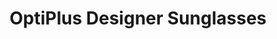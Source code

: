 ---
title: "OptiPlus Designer Sunglasses"
description: "Luxury Fashion Eyewear"

main:
  id: 3
  content: |
    Discover the OptiPlus Designer Collection – where haute couture meets cutting-edge eye protection. Each pair is a masterpiece of artistic design and technical excellence, crafted for those who demand both exceptional style and superior optical performance.
  imgCard: "@/images/product-image-3.avif"
  imgMain: "@/images/product-image-main-3.avif"
  imgAlt: "Mockup of luxury designer sunglasses collection"

tabs:
  - id: "tabs-with-card-item-1"
    dataTab: "#tabs-with-card-1"
    title: "Description"
  - id: "tabs-with-card-item-2"
    dataTab: "#tabs-with-card-2"
    title: "Specifications"
  - id: "tabs-with-card-item-3"
    dataTab: "#tabs-with-card-3"
    title: "Blueprints"

longDescription:
  title: "Luxury Meets Innovation"
  subTitle: |
    OptiPlus Designer Sunglasses represent the pinnacle of eyewear craftsmanship. Each frame is meticulously designed by world-renowned fashion artists and expertly crafted using premium materials and cutting-edge lens technology.
  btnTitle: "Contact sales to learn more"
  btnURL: "#"

descriptionList:
  - title: "Exclusive Designs"
    subTitle: "Limited edition frames created by leading fashion designers, featuring unique aesthetic elements and signature styling."
  - title: "Premium Materials"
    subTitle: "Handcrafted from exotic materials including Italian acetate, precious metals, and rare wood inlays."
  - title: "Bespoke Comfort"
    subTitle: "Custom-fitted with adjustable nose pads and temple tips, ensuring perfect comfort for extended wear."

specificationsLeft:
  - title: "Frame Construction"
    subTitle: "Hand-finished frames using premium materials including titanium, beta-titanium, and Japanese acetate."
  - title: "Lens Excellence"
    subTitle: "Premium polarized lenses with multi-layer coatings, providing superior clarity and protection."
  - title: "Design Elements"
    subTitle: "Signature design details including 24K gold plating, hand-inlaid precious stones, and custom engravings."
  - title: "Exclusivity"
    subTitle: "Limited production runs with numbered editions, ensuring uniqueness and collectible value."

specificationsRight:
  - title: "Craftsmanship"
    subTitle: "Each pair undergoes 100+ steps of hand-finishing by master artisans."
  - title: "Authentication"
    subTitle: "Includes certificate of authenticity and unique serial number registration."
  - title: "Customization"
    subTitle: "Available with bespoke options including custom lens tints and personalized engravings."
  - title: "Heritage"
    subTitle: "Designed and crafted in collaboration with renowned fashion houses."

blueprints:
  first: "@/images/blueprint-1.avif"
  second: "@/images/blueprint-2.avif"
---